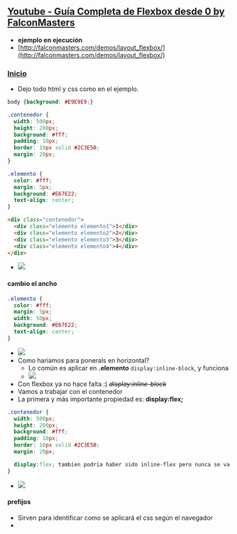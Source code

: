 ## [Youtube - Guía Completa de Flexbox desde 0 by FalconMasters](https://www.youtube.com/watch?v=F-KCncXMPk0)

- **ejemplo en ejecución**
- [http://falconmasters.com/demos/layout_flexbox/](http://falconmasters.com/demos/layout_flexbox/)

### [Inicio](https://youtu.be/F-KCncXMPk0?t=578)
- Dejo todo html y css como en el ejemplo.
```css
body {background: #E9E9E9;}

.contenedor {
  width: 500px;
  height: 200px;
  background: #fff;
  padding: 10px;
  border: 10px solid #2C3E50;
  margin: 20px;
}

.elemento {
  color: #fff;
  margin: 5px;
  background: #E67E22;
  text-align: center;
}
```
```html
<div class="contenedor">
  <div class="elemento elemento1">1</div>
  <div class="elemento elemento2">2</div>
  <div class="elemento elemento3">3</div>
  <div class="elemento elemento4">4</div>
</div>
```
- ![](https://trello-attachments.s3.amazonaws.com/5e0a652ea6755b53d4b23009/581x331/74fc4544d981ac564164674f4062f997/image.png)

#### cambio el ancho
```css
.elemento {
  color: #fff;
  margin: 5px;
  width: 50px;
  background: #E67E22;
  text-align: center;
}
```
- ![](https://trello-attachments.s3.amazonaws.com/5e0a652ea6755b53d4b23009/565x266/1869d32c194426d18eb449812d639f33/image.png)
- Como hariamos para ponerals en horizontal?
  - Lo común es aplicar en **.elemento** `display:inline-block`, y funciona
  - ![](https://trello-attachments.s3.amazonaws.com/5e0a652ea6755b53d4b23009/321x156/754dee5ab733d75443cd6486c6f55317/image.png)
- Con flexbox ya no hace falta :) ~~*display:inline-block*~~
- Vamos a trabajar con el contenedor
- La primera y más importante propiedad es: **display:flex;**
```css
.contenedor {
  width: 500px;
  height: 200px;
  background: #fff;
  padding: 10px;
  border: 10px solid #2C3E50;
  margin: 20px;

  display:flex; tambíen podría haber sido inline-flex pero nunca se va usar
}
```
- ![](https://trello-attachments.s3.amazonaws.com/5e0a652ea6755b53d4b23009/323x264/00be388fac8c882839890e5e19d21310/image.png)
#### prefijos
- Sirven para identificar como se aplicará el css según el navegador
- 